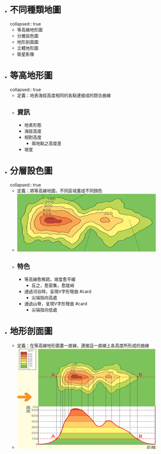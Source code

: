 - # 不同種類地圖
  collapsed:: true
	- 等高線地形圖
	- 分層設色圖
	- 地形剖面圖
	- 立體地形圖
	- 衛星影像
- # 等高地形圖
  collapsed:: true
	- 定義：地表海拔高度相同的各點連接成的閉合曲線
	- ## 資訊
		- 地表形態
		- 海拔高度
		- 相對高度
			- 兩地點之高度差
		- 坡度
- # 分層設色圖
  collapsed:: true
	- 定義：將等高線地圖，不同區域畫成不同顏色
	- ![image.png](../assets/image_1656986294024_0.png)
	- ## 特色
		- 等高線愈稀疏，坡度愈平緩
			- 反之，愈密集，愈陡峭
		- 通過河谷時，呈現V字形彎曲 #card
			- 尖端指向高處
		- 通過山脊，呈現V字形彎曲 #card
			- 尖端指向低處
- # 地形剖面圖
	- 定義：在等高線地形圖畫一直線，連接這一直線上各高度所形成的曲線
	- ![image.png](../assets/image_1656986771315_0.png)